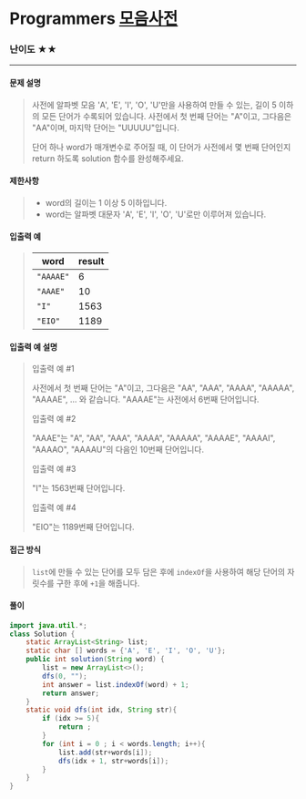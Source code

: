 # Programmers [모음사전](https://school.programmers.co.kr/learn/courses/30/lessons/84512)

### 난이도 ★★

---

#### 문제 설명

> 사전에 알파벳 모음 'A', 'E', 'I', 'O', 'U'만을 사용하여 만들 수 있는, 길이 5 이하의 모든 단어가 수록되어 있습니다. 사전에서 첫 번째 단어는 "A"이고, 그다음은 "AA"이며, 마지막 단어는 "UUUUU"입니다.
>
> 단어 하나 word가 매개변수로 주어질 때, 이 단어가 사전에서 몇 번째 단어인지 return 하도록 solution 함수를 완성해주세요.

#### 제한사항

>- word의 길이는 1 이상 5 이하입니다.
>- word는 알파벳 대문자 'A', 'E', 'I', 'O', 'U'로만 이루어져 있습니다.
>

#### 입출력 예

> | word      | result |
> | --------- | ------ |
> | `"AAAAE"` | 6      |
> | `"AAAE"`  | 10     |
> | `"I"`     | 1563   |
> | `"EIO"`   | 1189   |

#### 입출력 예 설명

>입출력 예 #1
>
>사전에서 첫 번째 단어는 "A"이고, 그다음은 "AA", "AAA", "AAAA", "AAAAA", "AAAAE", ... 와 같습니다. "AAAAE"는 사전에서 6번째 단어입니다.
>
>입출력 예 #2
>
>"AAAE"는 "A", "AA", "AAA", "AAAA", "AAAAA", "AAAAE", "AAAAI", "AAAAO", "AAAAU"의 다음인 10번째 단어입니다.
>
>입출력 예 #3
>
>"I"는 1563번째 단어입니다.
>
>입출력 예 #4
>
>"EIO"는 1189번째 단어입니다.

#### 접근 방식

> `list`에 만들 수 있는 단어를 모두 담은 후에 `indexOf`을 사용하여 해당 단어의 자릿수를 구한 후에 `+1`을 해줍니다.

#### 풀이

```java
import java.util.*;
class Solution {
    static ArrayList<String> list;
    static char [] words = {'A', 'E', 'I', 'O', 'U'};
    public int solution(String word) {
        list = new ArrayList<>();
        dfs(0, "");
        int answer = list.indexOf(word) + 1;
        return answer;
    }
    static void dfs(int idx, String str){
        if (idx >= 5){
            return ;            
        }
        for (int i = 0 ; i < words.length; i++){
            list.add(str+words[i]);
            dfs(idx + 1, str+words[i]);
        }
    }
}
```

